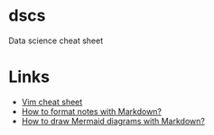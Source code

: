 # dscs
Data science cheat sheet

# Links
* [Vim cheat sheet](https://vim.rtorr.com/)
* [How to format notes with Markdown?](https://help.obsidian.md/How+to/Format+your+notes)
* [How to draw Mermaid diagrams with Markdown?](https://mermaid-js.github.io/mermaid/#/)
